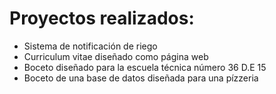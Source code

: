 <html>
 <head>
<h1>Proyectos realizados: </h1>
  </head>
  <body>
  <ul>
  <li>Sistema de notificación de riego</li>
  <li>Curriculum vitae diseñado como página web</li>
  <li>Boceto diseñado para la escuela técnica número 36 D.E 15</li>
  <li>Boceto de una base de datos diseñada para una pízzeria</li>
   </ul>
   </body>
</html>
